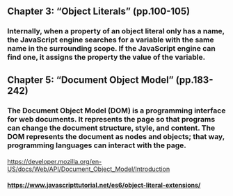 ## Chapter 3: “Object Literals” (pp.100-105)

### Internally, when a property of an object literal only has a name, the JavaScript engine searches for a variable with the same name in the surrounding scope. If the JavaScript engine can find one, it assigns the property the value of the variable.

## Chapter 5: “Document Object Model” (pp.183-242)

### The Document Object Model (DOM) is a programming interface for web documents. It represents the page so that programs can change the document structure, style, and content. The DOM represents the document as nodes and objects; that way, programming languages can interact with the page.


#### 
https://developer.mozilla.org/en-US/docs/Web/API/Document_Object_Model/Introduction

#### https://www.javascripttutorial.net/es6/object-literal-extensions/